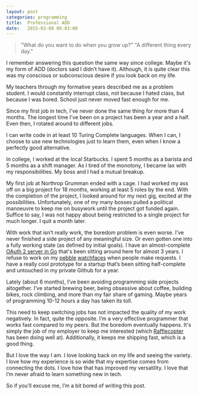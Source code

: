 ```yaml
---
layout: post
categories: programming
title:  Professional ADD
date:   2015-03-08 08:03:00
---
```


> "What do you want to do when you grow up?"
> "A different thing every day."

I remember answering this question the same way since college. Maybe it's my form of ADD (doctors said I didn’t have it). Although, it is quite clear this was my conscious or subconscious desire if you look back on my life.

<!--break-->

My teachers through my formative years described me as a problem student. I would constantly interrupt class, not because I hated class, but because I was bored. School just never moved fast enough for me.

Since my first job in tech, I’ve never done the same thing for more than 4 months. The longest time I’ve been on a project has been a year and a half. Even then, I rotated around to different jobs.

I can write code in at least 10 Turing Complete languages. When I can, I choose to use new technologies just to learn them, even when I know a perfectly good alternative.

In college, I worked at the local Starbucks. I spent 5 months as a barista and 5 months as a shift manager. As I tired of the monotony, I became lax with my responsibilities. My boss and I had a mutual breakup.

My first job at Northrop Grumman ended with a cage. I had worked my ass off on a big project for 18 months, working at least 5 roles by the end. With the completion of the project, I looked around for my next gig, excited at the possibilities. Unfortunately, one of my many bosses pulled a political manoeuvre to keep me on busywork until the project got funded again. Suffice to say, I was not happy about being restricted to a single project for much longer. I quit a month later.

With work that isn’t really work, the boredom problem is even worse. I’ve never finished a side project of any meaningful size. Or even gotten one into a fully working state (as defined by initial goals). I have an almost-complete [OAuth 2 server in Go][oauth2-go] that's been sitting around here for almost 3 years. I refuse to work on my [pebble][pebble-bold-hour] [watchfaces][pebble-discs] when people make requests. I have a really cool prototype for a startup that’s been sitting half-complete and untouched in my private Github for a year.

Lately (about 6 months), I’ve been avoiding programming side projects altogether. I’ve started brewing beer, being obsessive about coffee, building bikes, rock climbing, and more than my fair share of gaming. Maybe years of programming 10-12 hours a day has taken its toll.

This need to keep switching jobs has not impacted the quality of my work negatively. In fact, quite the opposite. I’m a very effective programmer that works fast compared to my peers. But the boredom eventually happens. It's simply the job of my employer to keep me interested (which [Rafflecopter][rafflecopter-jobs] has been doing well at). Additionally, it keeps me shipping fast, which is a good thing.

But I love the way I am. I love looking back on my life and seeing the variety. I love how my experience is so wide that my expertise comes from connecting the dots. I love how that has improved my versatility. I love that I’m never afraid to learn something new in tech.

So if you’ll excuse me, I’m a bit bored of writing this post.

[rafflecopter-jobs]: http://jobs.rafflecopter.com
[oauth2-go]: https://github.com/yanatan16/goauth2
[pebble-bold-hour]: https://github.com/yanatan16/pebble-bold-hour
[pebble-discs]: https://github.com/yanatan16/pebble-discs
